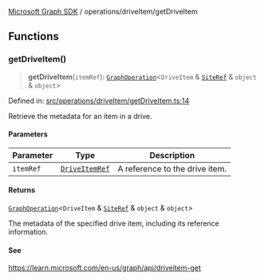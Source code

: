 [Microsoft Graph SDK](../../README.md) / operations/driveItem/getDriveItem

## Functions

### getDriveItem()

> **getDriveItem**(`itemRef`): [`GraphOperation`](../../GraphOperation.md#graphoperation)\<`DriveItem` & [`SiteRef`](../../models/SiteRef.md#siteref) & `object` & `object`\>

Defined in: [src/operations/driveItem/getDriveItem.ts:14](https://github.com/Future-Secure-AI/microsoft-graph/blob/main/src/operations/driveItem/getDriveItem.ts#L14)

Retrieve the metadata for an item in a drive.

#### Parameters

| Parameter | Type | Description |
| ------ | ------ | ------ |
| `itemRef` | [`DriveItemRef`](../../DriveItemRef.md#driveitemref) | A reference to the drive item. |

#### Returns

[`GraphOperation`](../../GraphOperation.md#graphoperation)\<`DriveItem` & [`SiteRef`](../../models/SiteRef.md#siteref) & `object` & `object`\>

The metadata of the specified drive item, including its reference information.

#### See

https://learn.microsoft.com/en-us/graph/api/driveitem-get
